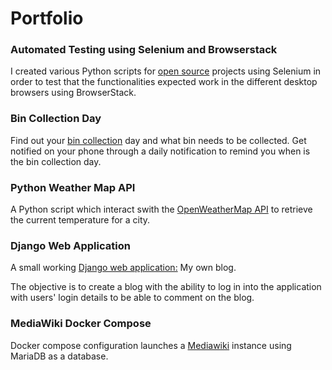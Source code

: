 # Portfolio

### Automated Testing using Selenium and Browserstack

I created various Python scripts for [open source](https://gitlab.developers.cam.ac.uk/) projects using Selenium in order to test that the functionalities expected work in the different desktop browsers using BrowserStack. 

### Bin Collection Day

Find out your [bin collection](https://github.com/JuliaTorrejon/bin_collection) day and what bin needs to be collected.
Get notified on your phone through a daily notification to remind you when is the bin collection day.

### Python Weather Map API

A Python script which interact swith the [OpenWeatherMap API](https://github.com/JuliaTorrejon/devops-pyhton_weather_api_client) to retrieve the current temperature for a city.

### Django Web Application

A small working [Django web application:](https://github.com/JuliaTorrejon/my-first-blog) My own blog.

The objective is to create a blog with the ability to log in into the application with users' login details to be able to comment on the blog.

### MediaWiki Docker Compose

Docker compose configuration launches a [Mediawiki](https://github.com/JuliaTorrejon/mediawiki-docker_compose) instance using MariaDB as a database.